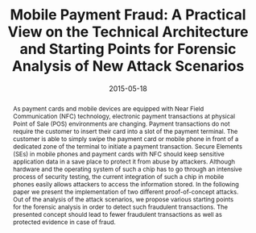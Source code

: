 ---
abstract: As payment cards and mobile devices are equipped with Near Field Communication
  (NFC) technology, electronic payment transactions at physical Point of Sale (POS)
  environments are changing. Payment transactions do not require the customer to insert
  their card into a slot of the payment terminal. The customer is able to simply swipe
  the payment card or mobile phone in front of a dedicated zone of the terminal to
  initiate a payment transaction. Secure Elements (SEs) in mobile phones and payment
  cards with NFC should keep sensitive application data in a save place to protect
  it from abuse by attackers. Although hardware and the operating system of such a
  chip has to go through an intensive process of security testing, the current integration
  of such a chip in mobile phones easily allows attackers to access the information
  stored. In the following paper we present the implementation of two different proof-of-concept
  attacks. Out of the analysis of the attack scenarios, we propose various starting
  points for the forensic analysis in order to detect such fraudulent transactions.
  The presented concept should lead to fewer fraudulent transactions as well as protected
  evidence in case of fraud.
authors:
- Christof Kier
- Gerald Madlmayr
- Alexander Nawratil
- Michael Schafferer
- Christian Schanes
- Thomas Grechenig
date: '2015-05-18'
featured: false
publication_types:
- '0'
publishDate: '2015-05-18'
title: 'Mobile Payment Fraud: A Practical View on the Technical Architecture and Starting
  Points for Forensic Analysis of New Attack Scenarios'
url_pdf: ''
---